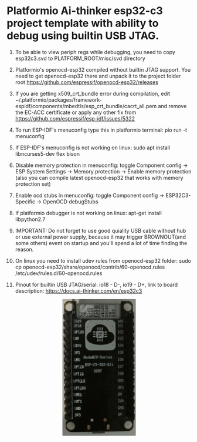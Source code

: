 # Platformio Ai-thinker esp32-c3 project template with ability to debug using builtin USB JTAG.

1. To be able to view periph regs while debugging, you need to copy esp32c3.svd to PLATFORM_ROOT/misc/svd directory

2. Platformio's openocd-esp32 compiled without builtin JTAG support. You need to get openocd-esp32 there and unpack it to the project folder root  https://github.com/espressif/openocd-esp32/releases

3. If you are getting x509_crt_bundle error during compilation, edit ~/.platformio/packages/framework-espidf/components/mbedtls/esp_crt_bundle/cacrt_all.pem and remove the EC-ACC certificate or apply any other fix from
 https://github.com/espressif/esp-idf/issues/5322

4. To run ESP-IDF's menuconfig type this in platformio terminal: pio run -t menuconfig

5. If ESP-IDF's menuconfig is not working on linux: sudo apt install libncurses5-dev flex bison

6. Disable memory protection in menuconfig: toggle Component config → ESP System Settings → Memory protection → Enable memory protection (also you can compile latest openocd-esp32 that works with memory protection set)

7. Enable ocd stubs in menuconfig: toggle Component config → ESP32C3-Specific → OpenOCD debugStubs

8. If platformio debugger is not working on linux: apt-get install libpython2.7

9. IMPORTANT: Do not forget to use good quiality USB cable without hub or use external power supply, because it may trigger BROWNOUT(and some others) event on startup and you'll spend a lot of time finding the reason.

10. On linux you need to install udev rules from openocd-esp32 folder: sudo cp openocd-esp32/share/openocd/contrib/60-openocd.rules /etc/udev/rules.d/60-openocd.rules

11. Pinout for builtin USB JTAG/serial: io18 - D-, io19 - D+, link to board description: https://docs.ai-thinker.com/en/esp32c3

<p align="center">
<img width="200" src="pinout.jpg">
</p>
